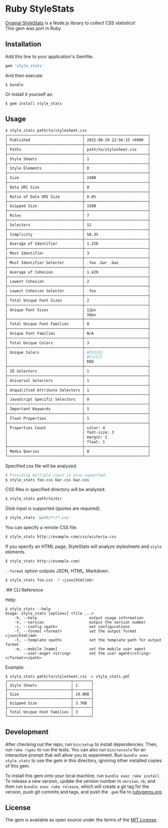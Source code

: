 # Ruby StyleStats

[Oriainal StyleStats](https://github.com/t32k/stylestats) is a Node.js library to collect CSS statistics!  
This gem was port in Ruby

## Installation

Add this line to your application's Gemfile:

```ruby
gem 'style_stats'
```

And then execute:

    $ bundle

Or install it yourself as:

    $ gem install style_stats

## Usage

```sh
$ style_stats path/to/stylesheet.css
┌─────────────────────────────────┬────────────────────────────┐
│ Published                       │ 2015-08-29 22:56:15 +0900  │
├─────────────────────────────────┼────────────────────────────┤
│ Paths                           │ path/to/stylesheet.css     │
├─────────────────────────────────┼────────────────────────────┤
│ Style Sheets                    │ 1                          │
├─────────────────────────────────┼────────────────────────────┤
│ Style Elements                  │ 0                          │
├─────────────────────────────────┼────────────────────────────┤
│ Size                            │ 240B                       │
├─────────────────────────────────┼────────────────────────────┤
│ Data URI Size                   │ 0                          │
├─────────────────────────────────┼────────────────────────────┤
│ Ratio of Data URI Size          │ 0.0%                       │
├─────────────────────────────────┼────────────────────────────┤
│ Gzipped Size                    │ 158B                       │
├─────────────────────────────────┼────────────────────────────┤
│ Rules                           │ 7                          │
├─────────────────────────────────┼────────────────────────────┤
│ Selectors                       │ 12                         │
├─────────────────────────────────┼────────────────────────────┤
│ Simplicity                      │ 58.3%                      │
├─────────────────────────────────┼────────────────────────────┤
│ Average of Identifier           │ 1.250                      │
├─────────────────────────────────┼────────────────────────────┤
│ Most Identifier                 │ 3                          │
├─────────────────────────────────┼────────────────────────────┤
│ Most Identifier Selector        │ .foo .bar .baz             │
├─────────────────────────────────┼────────────────────────────┤
│ Average of Cohesion             │ 1.429                      │
├─────────────────────────────────┼────────────────────────────┤
│ Lowest Cohesion                 │ 2                          │
├─────────────────────────────────┼────────────────────────────┤
│ Lowest Cohesion Selector        │ .foo                       │
├─────────────────────────────────┼────────────────────────────┤
│ Total Unique Font Sizes         │ 2                          │
├─────────────────────────────────┼────────────────────────────┤
│ Unique Font Sizes               │ 12px                       │
│                                 │ 16px                       │
├─────────────────────────────────┼────────────────────────────┤
│ Total Unique Font Families      │ 0                          │
├─────────────────────────────────┼────────────────────────────┤
│ Unique Font Families            │ N/A                        │
├─────────────────────────────────┼────────────────────────────┤
│ Total Unique Colors             │ 3                          │
├─────────────────────────────────┼────────────────────────────┤
│ Unique Colors                   │ #333333                    │
│                                 │ #CCCCCC                    │
│                                 │ RED                        │
├─────────────────────────────────┼────────────────────────────┤
│ ID Selectors                    │ 1                          │
├─────────────────────────────────┼────────────────────────────┤
│ Universal Selectors             │ 1                          │
├─────────────────────────────────┼────────────────────────────┤
│ Unqualified Attribute Selectors │ 1                          │
├─────────────────────────────────┼────────────────────────────┤
│ JavaScript Specific Selectors   │ 0                          │
├─────────────────────────────────┼────────────────────────────┤
│ Important Keywords              │ 1                          │
├─────────────────────────────────┼────────────────────────────┤
│ Float Properties                │ 1                          │
├─────────────────────────────────┼────────────────────────────┤
│ Properties Count                │ color: 4                   │
│                                 │ font-size: 3               │
│                                 │ margin: 2                  │
│                                 │ float: 1                   │
├─────────────────────────────────┼────────────────────────────┤
│ Media Queries                   │ 0                          │
└─────────────────────────────────┴────────────────────────────┘
```

Specified css file will be analyzed.

```sh
# Providing multiple input is also supported.
$ style_stats foo.css bar.css baz.css
```

CSS files in specified directory will be analyzed.

```sh
$ style_stats path/to/dir
```

Glob input is supported (quotes are required).

```sh
$ style_stats 'path/**/*.css'
```

You can specify a remote CSS file.

```sh
$ style_stats http://example.com/css/wisteria.css
```

If you specify an HTML page, StyleStats will analyze stylesheets and `style` elements.

```sh
$ style_stats http://example.com/
```

`--format` option outputs JSON, HTML, Markdown.

```sh
$ style_stats foo.css -f <json|html|md>
```

:## CLI Reference

Help:

```shell
$ style_stats --help
Usage: style_stats [options] <file ...>
    -h, --help                       output usage information
    -V, --version                    output the version number
    -c, --config <path>              set configurations
    -f, --format <format>            set the output format <json|html|md>
    -t, --template <path>            set the template path for output format
    -m, --mobile [name]              set the mobile user agent
        --user-anget <string>        set the user agent</string></format></path>
```

Example:

```shell
$ style_stats path/to/stylesheet.css -c style_stats.yml
┌────────────────────────────┬────────┐
│ Style Sheets               │ 1      │
├────────────────────────────┼────────┤
│ Size                       │ 19.0KB │
├────────────────────────────┼────────┤
│ Gzipped Size               │ 3.7KB  │
├────────────────────────────┼────────┤
│ Total Unique Font Families │ 3      │
└────────────────────────────┴────────┘
```


## Development

After checking out the repo, run `bin/setup` to install dependencies. Then, run `rake rspec` to run the tests. You can also run `bin/console` for an interactive prompt that will allow you to experiment. Run `bundle exec style_stats` to use the gem in this directory, ignoring other installed copies of this gem.

To install this gem onto your local machine, run `bundle exec rake install`. To release a new version, update the version number in `version.rb`, and then run `bundle exec rake release`, which will create a git tag for the version, push git commits and tags, and push the `.gem` file to [rubygems.org](https://rubygems.org).

## License

The gem is available as open source under the terms of the [MIT License](http://opensource.org/licenses/MIT).

